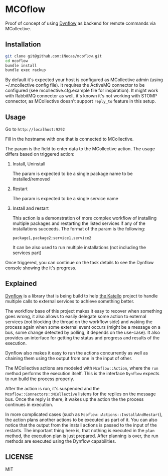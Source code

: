 MCOflow
=======

Proof of concept of using
[Dynflow](https://www.github.com/iNecas/dynflow) as backend for
remote commands via MCollective.

Installation
------------

```bash
git clone git@github.com:iNecas/mcoflow.git
cd mcoflow
bundle install
bundle exec rackup
```

By default it's expected your host is configured as MCollective
admin (using ~/.mcollective config file). It requires the ActiveMQ
connector to be configured (see mcollective.cfg.example file for
inspiration). It might work with RabbitMQ connector as well, it's
known it's not working with STOMP connector, as MCollective doesn't
support `reply_to` feature in this setup.

Usage
-----

Go to `http://localhost:9292`

Fill in the hostname with one that is connected to MCollective.

The param is the field to enter data to the MCollective action.
The usage differs based on triggered action:

  1. Install, Uninstall

     The param is expected to be a single package name to be installed/removed

  2. Restart

     The param is expected to be a single service name

  3. Install and restart

     This action is a demonstration of more complex workflow of installing
     multiple packages and restarting the listed services if any of the
     installations succeeds. The format of the param is the following:

     ```
     package1,package2;service1,service2
     ```

     It can be also used to run multiple installations (not including the
     services part)

Once triggered, you can continue on the task details to see the
Dynflow console showing the it's progress.

Explained
---------

[Dynflow](https://www.github.com/iNecas/dynflow) is a library that is
being build to help [the Katello](https://github.com/Katello/katello)
project to handle multiple calls to external services to achieve
something better.

The workflow base of this project makes it easy
to recover when something goes wrong, it also allows to easily
delegate some action to external services (not blocking the thread
on the workflow side) and waking the process again when some external
event occurs (might be a message on a bus, some change detected by
polling, it depends on the use-case). It also provides an interface
for getting the status and progress and results of the execution.

Dynflow also makes it easy to run the actions concurrently as well
as chaining them using the output from one in the input of other.

The MCollective actions are modeled with `Mcoflow::Action`, where the
`run` method performs the execution itself. This is the interface
`Dynflow` expects to run build the process properly.

After the action is run, it's suspended and the
`Mcoflow::Connectors::MCollective` listens for the replies on the
message bus. Once the reply is there, it wakes up the action the the
process continues in execution.

In more complicated cases (such as
`Mcoflow::Actions::InstallAndRestart`), the action plans another
actions to be executed as part of it. You can also notice that the
output from the install actions is passed to the input of the
restarts. The important thing here is, that nothing is executed in the
`plan` method, the execution plan is just prepared. After planning is
over, the run methods are executed using the Dynflow capabilities.

LICENSE
-------

MIT
